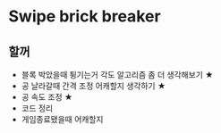 # Swipe brick breaker

## 할꺼
* 블록 박았을때 튕기는거 각도 알고리즘 좀 더 생각해보기 ★
* 공 날라갈때 간격 조정 어캐할지 생각하기 ★
* 공 속도 조정 ★
* 코드 정리
* 게임종료됐을때 어캐할지
